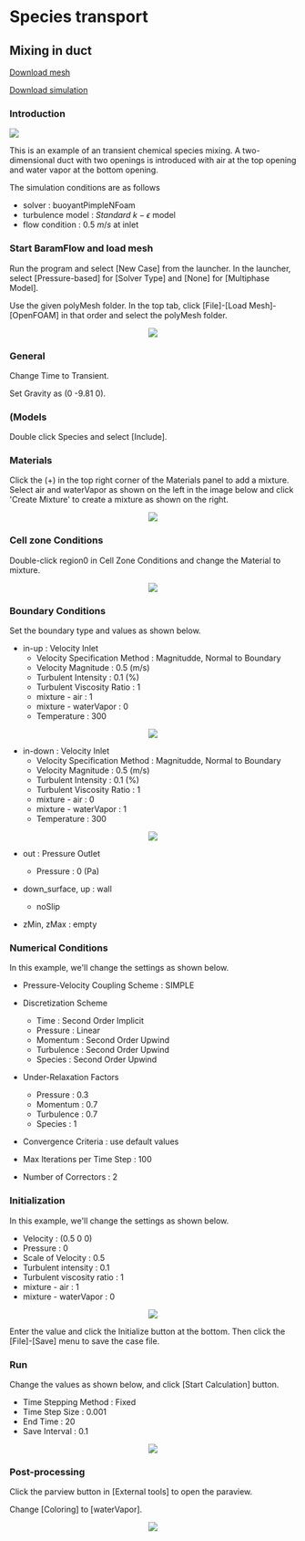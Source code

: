 # Species transport

## Mixing in duct 

[Download mesh](https://drive.google.com/file/d/19BS3wUfZZeh8A8Mqx2B1gSMwbylE-xXS/view?usp=sharing)

[Download simulation](https://drive.google.com/file/d/1VihUsXB47k3qHfJOZ6Lgm4THC3v6jsRw/view?usp=sharing)

### Introduction

[![](https://github.com/nextfoam/baram-pages/raw/main/screenshots/species/intro1.png)](https://github.com/nextfoam/baram-pages/raw/main/screenshots/species/intro1.png)

This is an example of an transient chemical species mixing. A two-dimensional duct with two openings is introduced with air at the top opening and water vapor at the bottom opening.

The simulation conditions are as follows 

+ solver : buoyantPimpleNFoam 
+ turbulence model : $Standard$ $k-\epsilon$ model
+ flow condition : 0.5 $m/s$ at inlet

### Start BaramFlow and load mesh

Run the program and select [New Case] from the launcher. In the launcher, select [Pressure-based] for [Solver Type] and [None] for [Multiphase Model].

Use the given polyMesh folder. In the top tab, click [File]-[Load Mesh]-[OpenFOAM] in that order and select the polyMesh folder. 

<p align='center'>
    <img src="https://github.com/nextfoam/baram-pages/raw/main/screenshots/species/mesh1.png"><br>
</p>

### General

Change Time to Transient.

Set Gravity as (0 -9.81 0).

### (Models

Double click Species and select [Include].

### Materials

Click the (+) in the top right corner of the Materials panel to add a mixture. Select air and waterVapor as shown on the left in the image below and click 'Create Mixture' to create a mixture as shown on the right.

<p align='center'>
    <img src="https://github.com/nextfoam/baram-pages/raw/main/screenshots/species/material.png"><br>
</p>

### Cell zone Conditions

Double-click region0 in Cell Zone Conditions and change the Material to mixture.

<p align='center'>
    <img src="https://github.com/nextfoam/baram-pages/raw/main/screenshots/species/cellzone.png"><br>
</p>

### Boundary Conditions

Set the boundary type and values as shown below.

+ in-up : Velocity Inlet
    + Velocity Specification Method : Magnitudde, Normal to Boundary
    + Velocity Magnitude : 0.5 (m/s)
    + Turbulent Intensity : 0.1 (%)
    + Turbulent Viscosity Ratio : 1
    + mixture - air : 1
    + mixture - waterVapor : 0
    + Temperature : 300
    
<p align='center'>
    <img src="https://github.com/nextfoam/baram-pages/raw/main/screenshots/species/inletBC1.png"><br>
</p>

+ in-down : Velocity Inlet
    + Velocity Specification Method : Magnitudde, Normal to Boundary
    + Velocity Magnitude : 0.5 (m/s)
    + Turbulent Intensity : 0.1 (%)
    + Turbulent Viscosity Ratio : 1
    + mixture - air : 0
    + mixture - waterVapor : 1
    + Temperature : 300
    
<p align='center'>
    <img src="https://github.com/nextfoam/baram-pages/raw/main/screenshots/species/inletBC2.png"><br>
</p>


+ out : Pressure Outlet
    + Pressure : 0 (Pa)

+ down_surface, up : wall
    + noSlip

+ zMin, zMax : empty


### Numerical Conditions

In this example, we'll change the settings as shown below.

+ Pressure-Velocity Coupling Scheme : SIMPLE

+ Discretization Scheme
    + Time : Second Order Implicit
    + Pressure : Linear
    + Momentum : Second Order Upwind
    + Turbulence : Second Order Upwind
    + Species : Second Order Upwind

+ Under-Relaxation Factors
    + Pressure : 0.3
    + Momentum : 0.7
    + Turbulence : 0.7
    + Species : 1

+ Convergence Criteria : use default values

+ Max Iterations per Time Step : 100

+ Number of Correctors : 2

### Initialization

In this example, we'll change the settings as shown below.

+ Velocity : (0.5 0 0)
+ Pressure : 0
+ Scale of Velocity : 0.5
+ Turbulent intensity : 0.1
+ Turbulent viscosity ratio : 1
+ mixture - air : 1
+ mixture - waterVapor : 0

<p align='center'>
    <img src="https://github.com/nextfoam/baram-pages/raw/main/screenshots/species/init1.png"><br>
</p>

Enter the value and click the Initialize button at the bottom. Then click the [File]-[Save] menu to save the case file.

### Run

Change the values as shown below, and click [Start Calculation] button.

+ Time Stepping Method : Fixed
+ Time Step Size : 0.001
+ End Time : 20
+ Save Interval : 0.1

<p align='center'>
    <img src="https://github.com/nextfoam/baram-pages/raw/main/screenshots/species/runCondition1.png"><br>
</p>


### Post-processing

Click the parview button in [External tools] to open the paraview.

Change [Coloring] to [waterVapor].

<p align='center'>
    <img src="https://github.com/nextfoam/baram-pages/raw/main/screenshots/species/pv2.png"><br>
</p>
